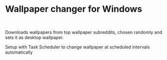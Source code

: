 # Wallpaper changer for Windows

&#x200B;

Downloads wallpapers from top wallpaper subreddits, chosen randomly and sets it as desktop wallpaper.

Setup with Task Scheduler to change wallpaper at scheduled intervals automatically

